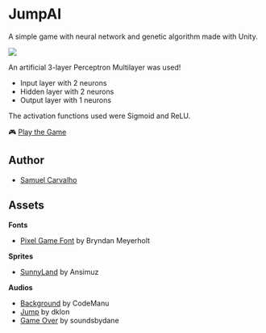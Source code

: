 # JumpAI

A simple game with neural network and genetic algorithm made with Unity.

![](game.gif)

An artificial 3-layer Perceptron Multilayer was used!

- Input layer with 2 neurons
- Hidden layer with 2 neurons
- Output layer with 1 neurons

The activation functions used were Sigmoid and ReLU.

🎮 [Play the Game](https://samuelncarvalho.github.io/JumpAI/)

## Author ##
- [Samuel Carvalho](https://github.com/SamuelNCarvalho)

## Assets ##

**Fonts**
- [Pixel Game Font](https://www.dafont.com/pt/pixelgamefont.font) by Bryndan Meyerholt

**Sprites**
- [SunnyLand](https://ansimuz.itch.io/sunny-land-pixel-game-art) by Ansimuz

**Audios**
- [Background](https://opengameart.org/content/platformer-game-music-pack) by CodeManu
- [Jump](https://opengameart.org/content/platformer-jumping-sounds) by dklon
- [Game Over](https://soundsbydane.itch.io/8-bit-sound-pack) by soundsbydane